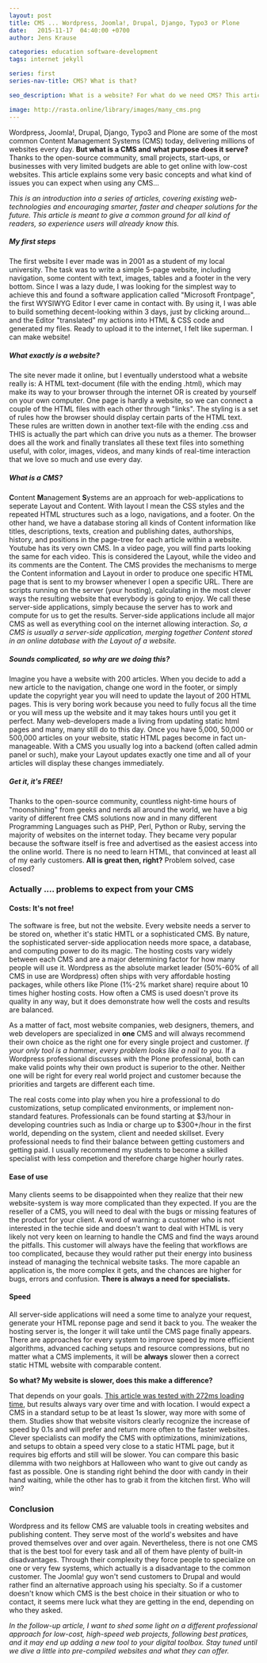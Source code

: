 ```yaml
---
layout: post
title: CMS ... Wordpress, Joomla!, Drupal, Django, Typo3 or Plone
date:   2015-11-17  04:40:00 +0700
author: Jens Krause

categories: education software-development
tags: internet jekyll

series: first
series-nav-title: CMS? What is that?

seo_description: What is a website? For what do we need CMS? This article explains the basics of internet and shows commonly used solutions as Wordpress, Joomla!, Drupal, Django, Typo3 and Plone.

image: http://rasta.online/library/images/many_cms.png
---
```


Wordpress, Joomla!, Drupal, Django, Typo3 and Plone are some of the most common Content Management Systems (CMS) today, delivering millions of websites every day. **But what is a CMS and what purpose does it serve?** Thanks to the open-source community, small projects, start-ups, or businesses with very limited budgets are able to get online with low-cost websites. This article explains some very basic concepts and what kind of issues you can expect when using any CMS...

<!--more-->

_This is an introduction into a series of articles, covering existing web-technologies and encouraging smarter, faster and cheaper solutions for the future. This article is meant to give a common ground for all kind of readers, so experience users will already know this._

##### My first steps

The first website I ever made was in 2001 as a student of my local university. The task was to write a simple 5-page website, including navigation, some content with text, images, tables and a footer in the very bottom. Since I was a lazy dude, I was looking for the simplest way to achieve this and found a software application called "Microsoft Frontpage", the first WYSIWYG Editor I ever came in contact with. By using it, I was able to build something decent-looking within 3 days, just by clicking around... and the Editor "translated" my actions into HTML & CSS code and generated my files. Ready to upload it to the internet, I felt like superman. I can make website!

##### What exactly is a website?

The site never made it online, but I eventually understood what a website really is:
A HTML text-document (file with the ending .html), which may make its way to your browser through the internet OR is created by yourself on your own computer. One page is hardly a website, so we can connect a couple of the HTML files with each other through "links". The styling is a set of rules how the browser should display certain parts of the HTML text. These rules are written down in another text-file with the ending .css and THIS is actually the part which can drive you nuts as a themer. The browser does all the work and finally translates all these text files into something useful, with color, images, videos, and many kinds of real-time interaction that we love so much and use every day.

##### What is a CMS?

**C**ontent **M**anagement **S**ystems are an approach for web-applications to seperate Layout and Content. With layout I mean the CSS styles and the repeated HTML structures such as a logo, navigations, and a footer. On the other hand, we have a database storing all kinds of Content information like titles, descriptions, texts, creation and publishing dates, authorships, history, and positions in the page-tree for each article within a website. Youtube has its very own CMS. In a video page, you will find parts looking the same for each video. This is considered the Layout, while the video and its comments are the Content. The CMS provides the mechanisms to merge the Content information and Layout in order to produce one specific HTML page that is sent to my browser whenever I open a specific URL. There are scripts running on the server (your hosting), calculating in the most clever ways the resulting website that everybody is going to enjoy. We call these server-side applications, simply because the server has to work and compute for us to get the results. Server-side applications include all major CMS as well as everything cool on the internet allowing interaction. _So, a CMS is usually a server-side application, merging together Content stored in an online database with the Layout of a website._

##### Sounds complicated, so why are we doing this?

Imagine you have a website with 200 articles. When you decide to add a new article to the navigation, change one word in the footer, or simply update the copyright year you will need to update the layout of 200 HTML pages. This is very boring work because you need to fully focus all the time or you will mess up the website and it may takes hours until you get it perfect. Many web-developers made a living from updating static html pages and many, many still do to this day. Once you have 5,000, 50,000 or 500,000 articles on your website, static HTML pages become in fact un-manageable. With a CMS you usually log into a backend (often called admin panel or such), make your Layout updates exactly one time and all of your articles will display these changes immediately.

##### Get it, it's FREE!

Thanks to the open-source community, countless night-time hours of "moonshining" from geeks and nerds all around the world, we have a big varity of different free CMS solutions now and in many different Programming Languages such as PHP, Perl, Python or Ruby, serving the majority of websites on the internet today. They became very popular because the software itself is free and advertised as the easiest access into the online world. There is no need to learn HTML, that convinced at least all of my early customers.
**All is great then, right?** Problem solved, case closed?

### Actually .... problems to expect from your CMS

#### Costs: It's not free!

The software is free, but not the website. Every website needs a server to be stored on, whether it's static HMTL or a sophisticated CMS. By nature, the sophisticated server-side appliocation needs more space, a database, and computing power to do its magic. The hosting costs vary widely between each CMS and are a major determining factor for how many people will use it. Wordpress as the absolute market leader (50%-60% of all CMS in use are Wordpress) often ships with very affordable hosting packages, while others like Plone (1%-2% market share) require about 10 times higher hosting costs. How often a CMS is used doesn't prove its quality in any way, but it does demonstrate how well the costs and results are balanced.

As a matter of fact, most website companies, web designers, themers, and web developers are specialized in **one** CMS and will always recommend their own choice as the right one for every single project and customer.
_If your only tool is a hammer, every problem looks like a nail to you._
If a Wordpress professional discusses with the Plone professional, both can make valid points why their own product is superior to the other. Neither one will be right for every real world project and customer because the priorities and targets are different each time.

The real costs come into play when you hire a professional to do customizations, setup complicated environments, or implement non-standard features. Professionals can be found starting at $3/hour in developing countries such as India or charge up to $300+/hour in the first world, depending on the system, client and needed skillset. Every professional needs to find their balance between getting customers and getting paid. I usually recommend my students to become a skilled specialist with less competion and therefore charge higher hourly rates.

#### Ease of use

Many clients seems to be disappointed when they realize that their new website-system is way more complicated than they expected. If you are the reseller of a CMS, you will need to deal with the bugs or missing features of the product for your client. A word of warning: a customer who is not interested in the techie side and doesn't want to deal with HTML is very likely not very keen on learning to handle the CMS and find the ways around the pitfalls. This customer will always have the feeling that workflows are too complicated, because they would rather put their energy into business instead of managing the technical website tasks. The more capable an application is, the more complex it gets, and the chances are higher for bugs, errors and confusion. **There is always a need for specialists.**

#### Speed

All server-side applications will need a some time to analyze your request, generate your HTML reponse page and send it back to you. The weaker the hosting server is, the longer it will take until the CMS page finally appears. There are approaches for every system to improve speed by more efficient algorithms, advanced caching setups and resource compressions, but no matter what a CMS implements, it will be **always** slower then a correct static HTML website with comparable content. 

**So what? My website is slower, does this make a difference?**

That depends on your goals. [This article was tested with 272ms loading time](http://tools.pingdom.com/fpt/#!/wTly2), but results always vary over time and with location. I would expect a CMS in a standard setup to be at least 1s slower, way more with some of them. Studies show that website visitors clearly recognize the increase of speed by 0.1s and will prefer and return more often to the faster websites. Clever specialists can modify the CMS with optimizations, minimizations, and setups to obtain a speed very close to a static HTML page, but it requires big efforts and still will be slower. You can compare this basic dilemma with two neighbors at Halloween who want to give out candy as fast as possible. One is standing right behind the door with candy in their hand waiting, while the other has to grab it from the kitchen first. Who will win?

### Conclusion

Wordpress and its fellow CMS are valuable tools in creating websites and publishing content. They serve most of the world's websites and have proved themselves over and over again. Nevertheless, there is not one CMS that is the best tool for every task and all of them have plenty of built-in disadvantages. Through their complexity they force people to specialize on one or very few systems, which actually is a disadvantage to the common customer. The Joomla! guy won't send customers to Drupal and would rather find an alternative approach using his specialty. So if a customer doesn't know which CMS is the best choice in their situation or who to contact, it seems mere luck what they are getting in the end, depending on who they asked.

_In the follow-up article, I want to shed some light on a different professional approach for low-cost, high-speed web projects, following best pratices, and it may end up adding a new tool to your digital toolbox. Stay tuned until we dive a little into pre-compiled websites and what they can offer._
